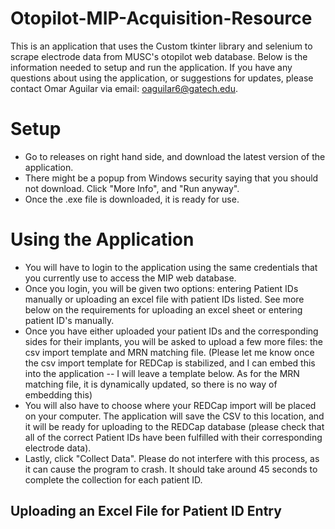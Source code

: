 # Otopilot-MIP-Acquisition-Resource
This is an application that uses the Custom tkinter library and selenium to scrape electrode data from MUSC's otopilot web database. Below is the information needed to setup and run the application. If you have any questions about using the application, or suggestions for updates, please contact Omar Aguilar via email: oaguilar6@gatech.edu.

# Setup
- Go to releases on right hand side, and download the latest version of the application.
- There might be a popup from Windows security saying that you should not download. Click "More Info", and "Run anyway".
- Once the .exe file is downloaded, it is ready for use.

# Using the Application
- You will have to login to the application using the same credentials that you currently use to access the MIP web database.
- Once you login, you will be given two options: entering Patient IDs manually or uploading an excel file with patient IDs listed. See more below on the requirements for uploading an excel sheet or entering patient ID's manually.
- Once you have either uploaded your patient IDs and the corresponding sides for their implants, you will be asked to upload a few more files: the csv import template and MRN matching file. (Please let me know once the csv import template for REDCap is stabilized, and I can embed this into the application -- I will leave a template below. As for the MRN matching file, it is dynamically updated, so there is no way of embedding this)
- You will also have to choose where your REDCap import will be placed on your computer. The application will save the CSV to this location, and it will be ready for uploading to the REDCap database (please check that all of the correct Patient IDs have been fulfilled with their corresponding electrode data).
- Lastly, click "Collect Data". Please do not interfere with this process, as it can cause the program to crash. It should take around 45 seconds to complete the collection for each patient ID.

**Uploading an Excel File for Patient ID Entry**
- 
